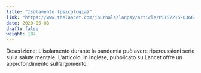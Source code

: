 ```yaml
---
title: "Isolamento (psicologia)"
link: "https://www.thelancet.com/journals/lanpsy/article/PIIS2215-0366(20)30156-5/fulltext"
date: 2020-05-08
draft: false
weight: 187
---
```


Descrizione: L’isolamento durante la pandemia può avere ripercussioni serie sulla salute mentale. L’articolo, in inglese, pubblicato su Lancet offre un approfondimento sull’argomento.